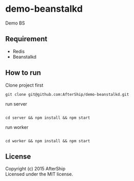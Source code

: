 # demo-beanstalkd

Demo BS

## Requirement
- Redis
- Beanstalkd

## How to run
Clone project first
```
git clone git@github.com:AfterShip/demo-beanstalkd.git

```

run server
```

cd server && npm install && npm start

```

run worker
```

cd worker && npm install && npm start

```

## License
Copyright (c) 2015 AfterShip  
Licensed under the MIT license.
